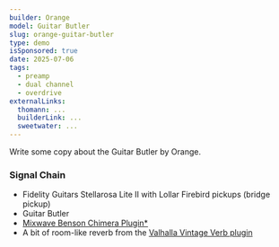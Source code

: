 ```yaml
---
builder: Orange
model: Guitar Butler
slug: orange-guitar-butler
type: demo
isSponsored: true
date: 2025-07-06
tags:
  - preamp
  - dual channel
  - overdrive
externalLinks:
  thomann: ...
  builderLink: ...
  sweetwater: ...
---
```


Write some copy about the Guitar Butler by Orange.

### Signal Chain

- Fidelity Guitars Stellarosa Lite II with Lollar Firebird pickups (bridge pickup)
- Guitar Butler
- [Mixwave Benson Chimera Plugin*](https://sweetwater.sjv.io/B0N2PL)
- A bit of room-like reverb from the [Valhalla Vintage Verb plugin](https://valhalladsp.com/shop/reverb/valhalla-vintage-verb/)
